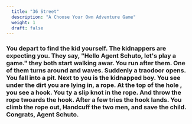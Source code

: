 ```yaml
---
  title: "36 Street"
  description: "A Choose Your Own Adventure Game"
  weight: 1
  draft: false
---
```

### You depart to find the kid yourself. The kidnappers are expecting you. They say, "Hello Agent Schuto, let's play a game." they both start walking awar. You run after them. One of them turns around and waves. Suddenly a traodoor opens. You fall into a pit. Next to you is the kidnapped boy. You see under the dirt you are lying in, a rope. At the top of the hole , you see a hook. You ty a slip knot in the rope. And throw the rope twoards the hook. After a few tries the hook lands. You climb the rope out, Handcuff the two men, and save the child. Congrats, Agent Schuto.
